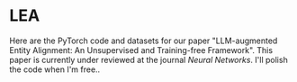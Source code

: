 # LEA

Here are the PyTorch code and datasets for our paper "LLM-augmented Entity Alignment: An Unsupervised and Training-free Framework". 
This paper is currently under reviewed at the journal *Neural Networks*.
 I'll polish the code when I'm free..

